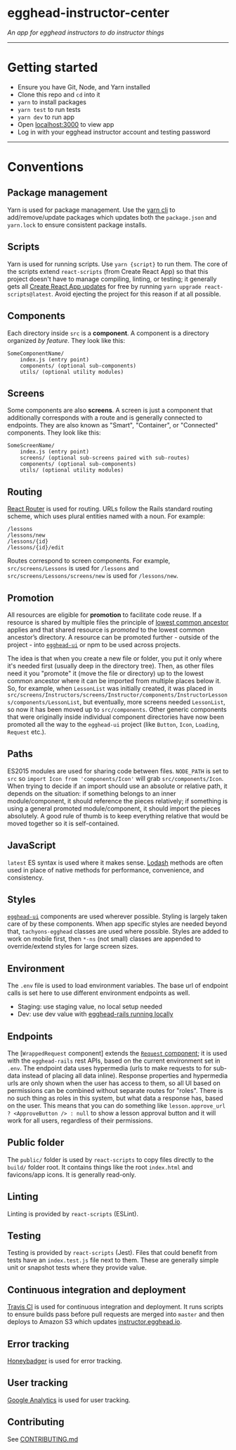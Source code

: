 # egghead-instructor-center

_An app for egghead instructors to do instructor things_

---

# Getting started

- Ensure you have Git, Node, and Yarn installed
- Clone this repo and `cd` into it
- `yarn` to install packages
- `yarn test` to run tests
- `yarn dev` to run app
- Open [localhost:3000](http://localhost:3000) to view app
- Log in with your egghead instructor account and testing password

---

# Conventions

## Package management

Yarn is used for package management. Use the [yarn cli](https://yarnpkg.com/en/docs/usage) to add/remove/update packages which updates both the `package.json` and `yarn.lock` to ensure consistent package installs. 

## Scripts

Yarn is used for running scripts. Use `yarn {script}` to run them. The core of the scripts extend `react-scripts` (from Create React App) so that this project doesn't have to manage compiling, linting, or testing; it generally gets all [Create React App updates](https://github.com/facebookincubator/create-react-app/releases) for free by running `yarn upgrade react-scripts@latest`. Avoid ejecting the project for this reason if at all possible.

## Components

Each directory inside `src` is a **component**. A component is a directory organized _by feature_. They look like this:

```
SomeComponentName/
    index.js (entry point)
    components/ (optional sub-components)
    utils/ (optional utility modules)
```

## Screens

Some components are also **screens**. A screen is just a component that additionally corresponds with a route and is generally connected to endpoints. They are also known as "Smart", "Container", or "Connected" components. They look like this:

```
SomeScreenName/
    index.js (entry point)
    screens/ (optional sub-screens paired with sub-routes)
    components/ (optional sub-components)
    utils/ (optional utility modules)
```

## Routing

[React Router](https://reacttraining.com/react-router/) is used for routing. URLs follow the Rails standard routing scheme, which uses plural entities named with a noun. For example:

```
/lessons
/lessons/new
/lessons/{id}
/lessons/{id}/edit
```

Routes correspond to screen components. For example, `src/screens/Lessons` is used for `/lessons` and `src/screens/Lessons/screens/new` is used for `/lessons/new`.

## Promotion

All resources are eligible for **promotion** to facilitate code reuse. If a resource is shared by multiple files the principle of [lowest common ancestor](https://en.wikipedia.org/wiki/Lowest_common_ancestor) applies and that shared resource is _promoted_ to the lowest common ancestor’s directory. A resource can be promoted further - outside of the project - into [`egghead-ui`](https://styleguide.egghead.io) or npm to be used across projects.

The idea is that when you create a new file or folder, you put it only where it's needed first (usually deep in the directory tree). Then, as other files need it you "promote" it (move the file or directory) up to the lowest common ancestor where it can be imported from multiple places below it. So, for example, when `LessonList` was initially created, it was placed in `src/screens/Instructors/screens/Instructor/components/InstructorLessons/components/LessonList`, but eventually, more screens needed `LessonList`, so now it has been moved up to `src/components`. Other generic components that were originally inside individual component directories have now been promoted all the way to the `egghead-ui` project (like `Button`, `Icon`, `Loading`, `Request` etc.).

## Paths

ES2015 modules are used for sharing code between files. `NODE_PATH` is set to `src` so `import Icon from 'components/Icon'` will grab `src/components/Icon`. When trying to decide if an import should use an absolute or relative path, it depends on the situation: if something belongs to an inner module/component, it should reference the pieces relatively; if something is using a general promoted module/component, it should import the pieces absolutely. A good rule of thumb is to keep everything relative that would be moved together so it is self-contained.

## JavaScript

`latest` ES syntax is used where it makes sense. [Lodash](lodash.com) methods are often used in place of native methods for performance, convenience, and consistency.

## Styles

[`egghead-ui`](https://styleguide.egghead.io) components are used wherever possible. Styling is largely taken care of by these components. When app specific styles are needed beyond that, `tachyons-egghead` classes are used where possible. Styles are added to work on mobile first, then `*-ns` (not small) classes are appended to override/extend styles for large screen sizes.

## Environment

The `.env` file is used to load environment variables. The base url of endpoint calls is set here to use different environment endpoints as well.

- Staging: use staging value, no local setup needed
- Dev: use dev value with [egghead-rails running locally](https://gist.github.com/trevordmiller/35dcf0a705b8cb610178f18a135ea6e3)

## Endpoints

The [`WrappedRequest` component] extends the [`Request` component](https://styleguide.egghead.io); it is used with the `egghead-rails` rest APIs, based on the current environment set in `.env`. The endpoint data uses hypermedia (urls to make requests to for sub-data instead of placing all data inline). Response properties and hypermedia urls are only shown when the user has access to them, so all UI based on permissions can be combined without separate routes for "roles". There is no such thing as roles in this system, but what data a response has, based on the user. This means that you can do something like `lesson.approve_url ? <ApproveButton /> : null` to show a lesson approval button and it will work for all users, regardless of their permissions.

## Public folder

The `public/` folder is used by `react-scripts` to copy files directly to the `build/` folder root. It contains things like the root `index.html` and favicons/app icons. It is generally read-only.

## Linting

Linting is provided by `react-scripts` (ESLint).

## Testing

Testing is provided by `react-scripts` (Jest). Files that could benefit from tests have an `index.test.js` file next to them. These are generally simple unit or snapshot tests where they provide value.

## Continuous integration and deployment

[Travis CI](https://travis-ci.org/eggheadio/egghead-instructor-center) is used for continuous integration and deployment. It runs scripts to ensure builds pass before pull requests are merged into `master` and then deploys to Amazon S3 which updates [instructor.egghead.io](https://instructor.egghead.io).

## Error tracking

[Honeybadger](https://app.honeybadger.io/projects/51180/faults?q=-is%3Aresolved+-is%3Aignored) is used for error tracking.

## User tracking

[Google Analytics](https://analytics.google.com/analytics/web/?authuser=1#report/defaultid/a36512724w134681887p138806178/) is used for user tracking.

## Contributing

See [CONTRIBUTING.md](CONTRIBUTING.md)
